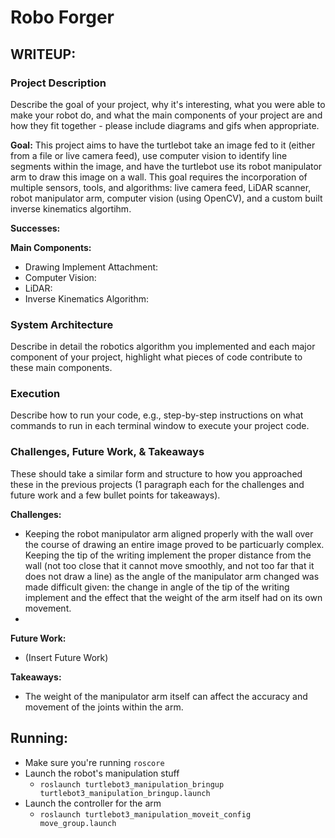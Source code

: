 # Robo Forger

## WRITEUP:

### Project Description
Describe the goal of your project, why it's interesting, what you were able to make your robot do, and what the main components of your project are and how they fit together - please include diagrams and gifs when appropriate.

**Goal:** This project aims to have the turtlebot take an image fed to it (either from a file or live camera feed), use computer vision to identify line segments within the image, and have the turtlebot use its robot manipulator arm to draw this image on a wall. This goal requires the incorporation of multiple sensors, tools, and algorithms: live camera feed, LiDAR scanner, robot manipulator arm, computer vision (using OpenCV), and a custom built inverse kinematics algortihm. 

**Successes:**

**Main Components:**
- Drawing Implement Attachment:
- Computer Vision:
- LiDAR:
- Inverse Kinematics Algorithm:


### System Architecture
Describe in detail the robotics algorithm you implemented and each major component of your project, highlight what pieces of code contribute to these main components.

### Execution
Describe how to run your code, e.g., step-by-step instructions on what commands to run in each terminal window to execute your project code.

### Challenges, Future Work, & Takeaways
These should take a similar form and structure to how you approached these in the previous projects (1 paragraph each for the challenges and future work and a few bullet points for takeaways).

**Challenges:**
- Keeping the robot manipulator arm aligned properly with the wall over the course of drawing an entire image proved to be particuarly complex. Keeping the tip of the writing implement the proper distance from the wall (not too close that it cannot move smoothly, and not too far that it does not draw a line) as the angle of the manipulator arm changed was made difficult given: the change in angle of the tip of the writing implement and the effect that the weight of the arm itself had on its own movement. 
- 

**Future Work:**
- (Insert Future Work)

**Takeaways:**
- The weight of the manipulator arm itself can affect the accuracy and movement of the joints within the arm.

## Running:

- Make sure you're running `roscore`
- Launch the robot's manipulation stuff
  - `roslaunch turtlebot3_manipulation_bringup turtlebot3_manipulation_bringup.launch`
- Launch the controller for the arm
  - `roslaunch turtlebot3_manipulation_moveit_config move_group.launch`
